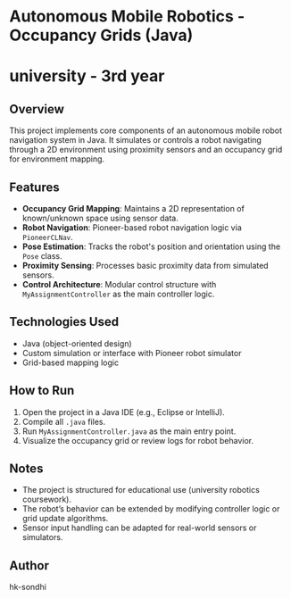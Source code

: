 # Autonomous Mobile Robotics - Occupancy Grids (Java)
# university - 3rd year

## Overview
This project implements core components of an autonomous mobile robot navigation system in Java. It simulates or controls a robot navigating through a 2D environment using proximity sensors and an occupancy grid for environment mapping.

## Features
- **Occupancy Grid Mapping**: Maintains a 2D representation of known/unknown space using sensor data.
- **Robot Navigation**: Pioneer-based robot navigation logic via `PioneerCLNav`.
- **Pose Estimation**: Tracks the robot's position and orientation using the `Pose` class.
- **Proximity Sensing**: Processes basic proximity data from simulated sensors.
- **Control Architecture**: Modular control structure with `MyAssignmentController` as the main controller logic.

## Technologies Used
- Java (object-oriented design)
- Custom simulation or interface with Pioneer robot simulator
- Grid-based mapping logic


## How to Run
1. Open the project in a Java IDE (e.g., Eclipse or IntelliJ).
2. Compile all `.java` files.
3. Run `MyAssignmentController.java` as the main entry point.
4. Visualize the occupancy grid or review logs for robot behavior.

## Notes
- The project is structured for educational use (university robotics coursework).
- The robot’s behavior can be extended by modifying controller logic or grid update algorithms.
- Sensor input handling can be adapted for real-world sensors or simulators.

## Author
hk-sondhi
